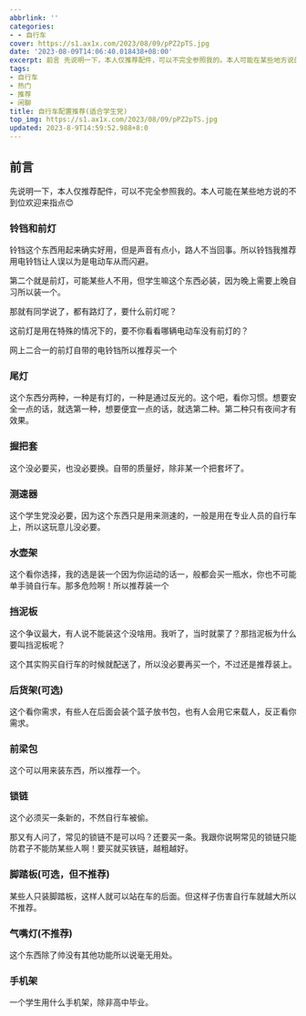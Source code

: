 ```yaml
---
abbrlink: ''
categories:
- - 自行车
cover: https://s1.ax1x.com/2023/08/09/pPZ2pTS.jpg
date: '2023-08-09T14:06:40.018438+08:00'
excerpt: 前言 先说明一下，本人仅推荐配件，可以不完全参照我的。本人可能在某些地方说的不到位欢迎来指点😊 铃铛和前灯 铃铛这个东西用起来确实好用，但是声音有点小，路人不当回事。所以铃铛我推荐用电铃铛让人误以为是电动车从而闪避。 第二个就是前灯，可能某些人不用，但学生嘛这个东西必装，因为晚上需要上晚自习所以装一个。 那就有同学说了，都有路灯了，要什么前灯呢？ 这前灯是用在特殊的情况下的，要不你看看哪辆电动车...
tags:
- 自行车
- 热门
- 推荐
- 闲聊
title: 自行车配置推荐(适合学生党)
top_img: https://s1.ax1x.com/2023/08/09/pPZ2pTS.jpg
updated: 2023-8-9T14:59:52.988+8:0
---
```

## 前言

先说明一下，本人仅推荐配件，可以不完全参照我的。本人可能在某些地方说的不到位欢迎来指点😊 

### 铃铛和前灯

铃铛这个东西用起来确实好用，但是声音有点小，路人不当回事。所以铃铛我推荐用电铃铛让人误以为是电动车从而闪避。

第二个就是前灯，可能某些人不用，但学生嘛这个东西必装，因为晚上需要上晚自习所以装一个。

那就有同学说了，都有路灯了，要什么前灯呢？

这前灯是用在特殊的情况下的，要不你看看哪辆电动车没有前灯的？

网上二合一的前灯自带的电铃铛所以推荐买一个

### 尾灯

这个东西分两种，一种是有灯的，一种是通过反光的。这个吧，看你习惯。想要安全一点的话，就选第一种，想要便宜一点的话，就选第二种。第二种只有夜间才有效果。

### 握把套

这个没必要买，也没必要换。自带的质量好，除非某一个把套坏了。

### 测速器

这个学生党没必要，因为这个东西只是用来测速的，一般是用在专业人员的自行车上，所以这玩意儿没必要。

### 水壶架

这个看你选择，我的选是装一个因为你运动的话一，般都会买一瓶水，你也不可能单手骑自行车。那多危险啊！所以推荐装一个

### 挡泥板

这个争议最大，有人说不能装这个没啥用。我听了，当时就蒙了？那挡泥板为什么要叫挡泥板呢？

这个其实购买自行车的时候就配送了，所以没必要再买一个，不过还是推荐装上。

### 后货架(可选)

这个看你需求，有些人在后面会装个篮子放书包，也有人会用它来载人，反正看你需求。

### 前梁包

这个可以用来装东西，所以推荐一个。

### 锁链

这个必须买一条新的，不然自行车被偷。

那又有人问了，常见的锁链不是可以吗？还要买一条。我跟你说啊常见的锁链只能防君子不能防某些人啊！要买就买铁链，越粗越好。

### 脚踏板(可选，但不推荐)

某些人只装脚踏板，这样人就可以站在车的后面。但这样子伤害自行车就越大所以不推荐。

### 气嘴灯(不推荐)

这个东西除了帅没有其他功能所以说毫无用处。

### 手机架

一个学生用什么手机架，除非高中毕业。

